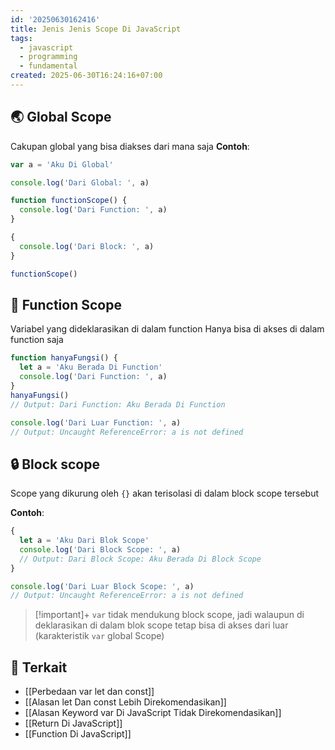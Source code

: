 ```yaml
---
id: '20250630162416'
title: Jenis Jenis Scope Di JavaScript
tags:
  - javascript
  - programming
  - fundamental
created: 2025-06-30T16:24:16+07:00
---
```


## 🌏 Global Scope

Cakupan global yang bisa diakses dari mana saja
**Contoh**:

```javascript
var a = 'Aku Di Global'

console.log('Dari Global: ', a)

function functionScope() {
  console.log('Dari Function: ', a)
}

{
  console.log('Dari Block: ', a)
}

functionScope()
```

## 🤖 Function Scope

Variabel yang dideklarasikan di dalam function Hanya bisa di akses di dalam function saja

```javascript
function hanyaFungsi() {
  let a = 'Aku Berada Di Function'
  console.log('Dari Function: ', a)
}
hanyaFungsi()
// Output: Dari Function: Aku Berada Di Function

console.log('Dari Luar Function: ', a)
// Output: Uncaught ReferenceError: a is not defined
```

## 🔒 Block scope

Scope yang dikurung oleh `{}` akan terisolasi di dalam block scope tersebut

**Contoh**:

```javascript
{
  let a = 'Aku Dari Blok Scope'
  console.log('Dari Block Scope: ', a)
  // Output: Dari Block Scope: Aku Berada Di Block Scope
}

console.log('Dari Luar Block Scope: ', a)
// Output: Uncaught ReferenceError: a is not defined
```

> [!important]+
> `var` tidak mendukung block scope, jadi walaupun di deklarasikan di dalam blok scope tetap bisa di akses dari luar (karakteristik `var` global Scope)

## 🔗 Terkait

- [[Perbedaan var let dan const]]
- [[Alasan let Dan const Lebih Direkomendasikan]]
- [[Alasan Keyword var Di JavaScript Tidak Direkomendasikan]]
- [[Return Di JavaScript]]
- [[Function Di JavaScript]]
